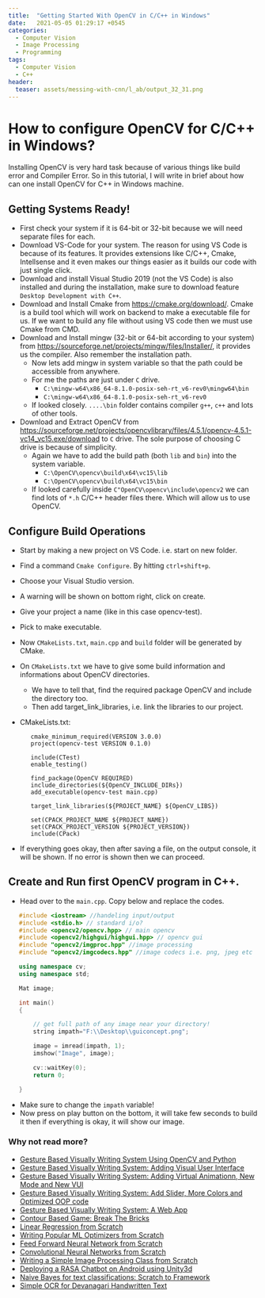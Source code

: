 ```yaml
---
title:  "Getting Started With OpenCV in C/C++ in Windows"
date:   2021-05-05 01:29:17 +0545
categories:
  - Computer Vision
  - Image Processing
  - Programming
tags:
  - Computer Vision
  - C++
header:
  teaser: assets/messing-with-cnn/l_ab/output_32_31.png
---
```


# How to configure OpenCV for C/C++ in Windows?
Installing OpenCV is very hard task because of various things like build error and Compiler Error. So in this tutorial, I will write in brief about how can one install OpenCV for C++ in Windows machine.

## Getting Systems Ready!
* First check your system if it is 64-bit or 32-bit because we will need separate files for each.
* Download VS-Code for your system. The reason for using VS Code is because of its features. It provides extensions like C/C++, Cmake, Intellsense and it even makes our things easier as it builds our code with just single click.
* Download and install Visual Studio 2019 (not the VS Code) is also installed and during the installation, make  sure to download feature `Desktop Development with C++`.
* Download and Install Cmake from https://cmake.org/download/. Cmake is a build tool which will work on backend to make a executable file for us. If we want to build any file without using VS code then we must use Cmake from CMD.
* Download and Install mingw (32-bit or 64-bit according to your system) from https://sourceforge.net/projects/mingw/files/Installer/, it provides us the compiler. Also remember the installation path.
    * Now lets add mingw in system variable so that the path could be accessible from anywhere.
    * For me the paths are just under `C` drive. 
        * `C:\mingw-w64\x86_64-8.1.0-posix-seh-rt_v6-rev0\mingw64\bin`
        * `C:\mingw-w64\x86_64-8.1.0-posix-seh-rt_v6-rev0`
    * If looked closely. `....\bin` folder contains compiler `g++`, `c++` and lots of other tools.
* Download and Extract OpenCV from https://sourceforge.net/projects/opencvlibrary/files/4.5.1/opencv-4.5.1-vc14_vc15.exe/download to `C` drive. The sole purpose of choosing C drive is because of simplicity. 
    * Again we have to add the build path (both `lib` and `bin`) into the system variable.
        * `C:\OpenCV\opencv\build\x64\vc15\lib`
        * `C:\OpenCV\opencv\build\x64\vc15\bin`
    * If looked carefully inside `C"OpenCV\opencv\include\opencv2` we can find lots of  `*.h` C/C++ header files there. Which will allow us to use OpenCV.

## Configure Build Operations
* Start by making a new project on VS Code. i.e. start on new folder.
* Find a command `Cmake Configure`. By hitting `ctrl+shift+p`.
* Choose your Visual Studio version.
* A warning will be shown on bottom right, click on create.
* Give your project a name (like in this case opencv-test).
* Pick to make executable.
* Now `CMakeLists.txt`, `main.cpp` and `build` folder will be generated by CMake.
* On `CMakeLists.txt` we have to give some build information and informations about OpenCV directories.
    * We have to tell that, find the required package OpenCV and include the directory too.
    * Then add target_link_libraries, i.e. link the libraries to our project.
* CMakeLists.txt:
     
     ```text
        cmake_minimum_required(VERSION 3.0.0)
        project(opencv-test VERSION 0.1.0)

        include(CTest)
        enable_testing()

        find_package(OpenCV REQUIRED)
        include_directories(${OpenCV_INCLUDE_DIRs})
        add_executable(opencv-test main.cpp)

        target_link_libraries(${PROJECT_NAME} ${OpenCV_LIBS})

        set(CPACK_PROJECT_NAME ${PROJECT_NAME})
        set(CPACK_PROJECT_VERSION ${PROJECT_VERSION})
        include(CPack)
    ```

* If everything goes okay, then after saving a file, on the output console, it will be shown. If no error is shown then we can proceed.

## Create and Run first OpenCV program in C++.
* Head over to the `main.cpp`. Copy below and replace the codes.
 ```cpp
    #include <iostream> //handeling input/output
    #include <stdio.h> // standard i/o?
    #include <opencv2/opencv.hpp> // main opencv
    #include <opencv2/highgui/highgui.hpp> // opencv gui
    #include "opencv2/imgproc.hpp" //image processing
    #include "opencv2/imgcodecs.hpp" //image codecs i.e. png, jpeg etc

    using namespace cv;
    using namespace std;

    Mat image;

    int main()
    {

        // get full path of any image near your directory!
        string impath="F:\\Desktop\\guiconcept.png";

        image = imread(impath, 1);
        imshow("Image", image);

        cv::waitKey(0);
        return 0;

    }
```

* Make sure to change the `impath` variable!
* Now press on play button on the bottom, it will take few seconds to build it then if everything is okay, it will show our image.


### Why not read more?
* [Gesture Based Visually Writing System Using OpenCV and Python]({{site.url}}/2020/08/01/gesture-based-visually-writing-system-using-opencv-and-python/)
* [Gesture Based Visually Writing System: Adding Visual User Interface]({{site.url}}/2020/08/11/gesture-based-visually-writing-system-make-a-visual-user-interface/)
* [Gesture Based Visually Writing System: Adding Virtual Animationn, New Mode and New VUI]({{site.url}}/2020/08/14/gesture-based-visually-writing-system-adding-virtual-animation-new-mode-and-new-vui/)
* [Gesture Based Visually Writing System: Add Slider, More Colors and Optimized OOP code]({{site.url}}/2020/08/21/gesture-based-visually-writing-system-add-slider-more-colors-and-optimized-code/)
* [Gesture Based Visually Writing System: A Web App]({{site.url}}/2020/08/29/gesture-based-visually-writing-system-web-app/)
* [Contour Based Game: Break The Bricks]({{site.url}}/2020/08/16/contour-based-game-break-the-bricks/)
* [Linear Regression from Scratch]({{site.url}}/2020/08/07/writing-a-linear-regression-class-from-scratch-using-python/)
* [Writing Popular ML Optimizers from Scratch]({{site.url}}/2020/06/05/writing-popular-machine-learning-optimizers-from-scratch-on-python/)
* [Feed Forward Neural Network from Scratch]({{site.url}}/2020/05/31/writing-a-deep-neural-network-from-scratch-on-python/)
* [Convolutional Neural Networks from Scratch]({{site.url}}/2020/06/05/convolutional-neural-networks-from-scratch-on-python/)
* [Writing a Simple Image Processing Class from Scratch]({{site.url}}/2020/05/31/image-processing-class-from-scratch-on-python/)
* [Deploying a RASA Chatbot on Android using Unity3d]({{site.url}}/2020/08/04/deploying-a-simple-rasa-chatbot-on-unity3d-project-to-make-a-chatbot-for-android-devices/)
* [Naive Bayes for text classifications: Scratch to Framework]({{site.url}}/2020/03/04/text-classification-using-naive-bayes-scratch-to-the-framework/)
* [Simple OCR for Devanagari Handwritten Text]({{site.url}}/2020/02/25/building-ocr-for-devanagari-handwritten-character/)


